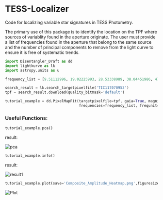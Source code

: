# TESS-Localizer
Code for localizing variable star signatures in TESS Photometry.

The primary use of this package is to identify the location on the TPF where sources of variablity found in the aperture originate. The user must provide a list of frequencies found in the aperture that belong to the same source and the number of principal components to remove from the light curve to ensure it is free of systematic trends.

```python
import Disentangler_Draft as dd
import lightkurve as lk
import astropy.units as u

frequency_list = [9.51112996, 19.02225993, 28.53338989, 38.04451986, 47.55564982, 57.06677979, 66.57790975, 76.08903972]

search_result = lk.search_targetpixelfile('TIC117070953')
tpf = search_result.download(quality_bitmask='default')

tutorial_example = dd.PixelMapFit(targetpixelfile=tpf, gaia=True, magnitude_limit=18,
                                  frequencies=frequency_list, frequnit=u.uHz, principal_components = 3)
```
### Useful Functions:
```python
tutorial_example.pca()
```
result:

![pca](https://github.com/Higgins00/TESS-Localizer/blob/main/pca.png)

```python
tutorial_example.info()
```
result:

![result1](https://github.com/Higgins00/TESS-Localizer/blob/main/result1.png)

```python
tutorial_example.plot(save='Composite_Amplitude_Heatmap.png',figuresize=(8,8))
```

![Plot](https://github.com/Higgins00/TESS-Localizer/blob/main/Composite_Amplitude_Heatmap.png)
